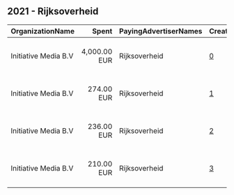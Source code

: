 ## 2021 - Rijksoverheid 
|OrganizationName|Spent|PayingAdvertiserNames|CreativeUrls|Impressions|Genders|AgeBrackets|CountryCodes|BillingAddresses|CandidateBallotInformation|
|:---|---:|:---|:---|---:|:---|:---|:---|:---|:---|
|Initiative Media B.V|4,000.00 EUR|Rijksoverheid|[0](https://www.snap.com/political-ads/asset/9071b6a77ec5c2a8a2f6efe53b39293634d3dcd22ca77e28753bba0972c76a22?mediaType=MP4)|1,764,906||17-|netherlands|"Peter van Anrooystraat 7,Amsterdam,1101 BA,NL"||
|Initiative Media B.V|274.00 EUR|Rijksoverheid|[1](https://www.snap.com/political-ads/asset/7b9ad31a0ee48d5fbf8ced514dfbd1378e0aa80a1e382a8ae5c7e20fea55d248?mediaType=mp4)|298,341||18-|netherlands|"Peter van Anrooystraat 7,Amsterdam,1101 BA,NL"||
|Initiative Media B.V|236.00 EUR|Rijksoverheid|[2](https://www.snap.com/political-ads/asset/6d9a3a149f15ab168704c17e01cc491b4cb71693a63dc9c62b97491d8ec2d2bb?mediaType=mp4)|150,485||18-|netherlands|"Peter van Anrooystraat 7,Amsterdam,1101 BA,NL"||
|Initiative Media B.V|210.00 EUR|Rijksoverheid|[3](https://www.snap.com/political-ads/asset/5758b1b584cc98bed51783153bf442ded9d3a4be88b6e782774d6acfe012980c?mediaType=mp4)|135,805||18-|netherlands|"Peter van Anrooystraat 7,Amsterdam,1101 BA,NL"||
